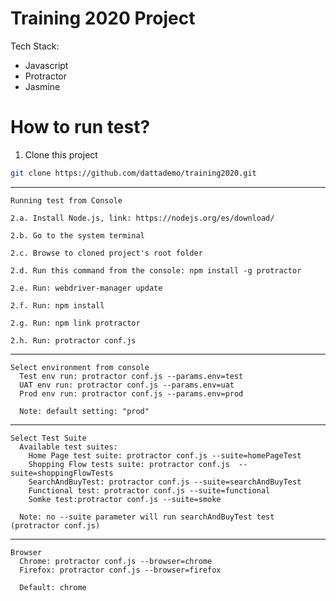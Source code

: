 # Training 2020 Project

Tech Stack:
  - Javascript
  - Protractor
  - Jasmine

# How to run test?

  1. Clone this project
```sh
git clone https://github.com/dattademo/training2020.git
```
  ---------------------------
  	Running test from Console
	
	2.a. Install Node.js, link: https://nodejs.org/es/download/
  
	2.b. Go to the system terminal
 
	2.c. Browse to cloned project's root folder
  
	2.d. Run this command from the console: npm install -g protractor
  
	2.e. Run: webdriver-manager update

	2.f. Run: npm install

	2.g. Run: npm link protractor
	
	2.h. Run: protractor conf.js


  ---------------------------
  	Select environment from console
	  Test env run: protractor conf.js --params.env=test
	  UAT env run: protractor conf.js --params.env=uat
	  Prod env run: protractor conf.js --params.env=prod

	  Note: default setting: "prod"
  
  ---------------------------
  	Select Test Suite
	  Available test suites:
 	    Home Page test suite: protractor conf.js --suite=homePageTest
	    Shopping Flow tests suite: protractor conf.js  --suite=shoppingFlowTests
 	    SearchAndBuyTest: protractor conf.js --suite=searchAndBuyTest
	    Functional test: protractor conf.js --suite=functional
		Somke test:protractor conf.js --suite=smoke

	  Note: no --suite parameter will run searchAndBuyTest test (protractor conf.js)

  ---------------------------
  	Browser
	  Chrome: protractor conf.js --browser=chrome
	  Firefox: protractor conf.js --browser=firefox

	  Default: chrome
